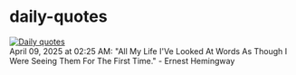 # daily-quotes
[![Daily quotes](https://github.com/ceepu8/daily-quotes/actions/workflows/daily-quote.yml/badge.svg)](https://github.com/ceepu8/daily-quotes/actions/workflows/daily-quote.yml)<br/>
April 09, 2025 at 02:25 AM: "All My Life I'Ve Looked At Words As Though I Were Seeing Them For The First Time." - Ernest Hemingway
